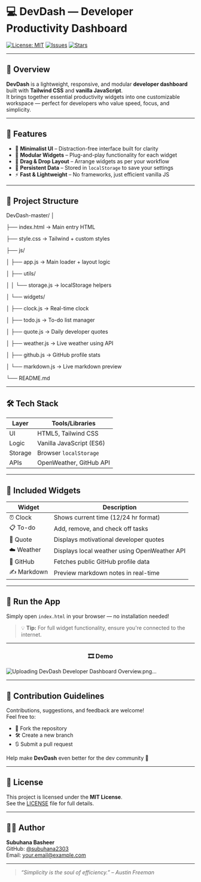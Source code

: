 # 💻 DevDash — Developer Productivity Dashboard

[![License: MIT](https://img.shields.io/badge/License-MIT-blue.svg)](LICENSE)
[![Issues](https://img.shields.io/github/issues/subuhana2303/DevDash_Project)](https://github.com/subuhana2303/DevDash_Project/issues)
[![Stars](https://img.shields.io/github/stars/subuhana2303/DevDash_Project?style=social)](https://github.com/subuhana2303/DevDash_Project/stargazers)

---

## 🚀 Overview

**DevDash** is a lightweight, responsive, and modular **developer dashboard** built with **Tailwind CSS** and **vanilla JavaScript**.  
It brings together essential productivity widgets into one customizable workspace — perfect for developers who value speed, focus, and simplicity.

---

## 🧩 Features

- 🧠 **Minimalist UI** – Distraction-free interface built for clarity
- 🧰 **Modular Widgets** – Plug-and-play functionality for each widget
- 🔁 **Drag & Drop Layout** – Arrange widgets as per your workflow
- 💾 **Persistent Data** – Stored in `localStorage` to save your settings
- ⚡ **Fast & Lightweight** – No frameworks, just efficient vanilla JS

---

## 📂 Project Structure

DevDash-master/
│

├── index.html → Main entry HTML

├── style.css → Tailwind + custom styles

├── js/

│ ├── app.js → Main loader + layout logic

│ ├── utils/

│ │ └── storage.js → localStorage helpers

│ └── widgets/

│ ├── clock.js → Real-time clock

│ ├── todo.js → To-do list manager

│ ├── quote.js → Daily developer quotes

│ ├── weather.js → Live weather using API

│ ├── github.js → GitHub profile stats

│ └── markdown.js → Live markdown preview

└── README.md


---

## 🛠️ Tech Stack

| Layer      | Tools/Libraries         |
|------------|--------------------------|
| UI         | HTML5, Tailwind CSS      |
| Logic      | Vanilla JavaScript (ES6) |
| Storage    | Browser `localStorage`   |
| APIs       | OpenWeather, GitHub API  |

---

## 🧱 Included Widgets

| Widget        | Description                                      |
|---------------|--------------------------------------------------|
| ⏰ Clock       | Shows current time (12/24 hr format)             |
| 📋 To-do      | Add, remove, and check off tasks                 |
| 💬 Quote      | Displays motivational developer quotes           |
| ☁️ Weather    | Displays local weather using OpenWeather API     |
| 🐙 GitHub     | Fetches public GitHub profile data               |
| ✍️ Markdown   | Preview markdown notes in real-time              |

---

## 🧪 Run the App

Simply open `index.html` in your browser — no installation needed!

> 💡 **Tip:** For full widget functionality, ensure you're connected to the internet.

---
<h3 align="center">🎞️ Demo</h3>

![Uploading DevDash Developer Dashboard Overview.png…]()


---

## 🤝 Contribution Guidelines

Contributions, suggestions, and feedback are welcome!  
Feel free to:

- 📌 Fork the repository  
- 🛠 Create a new branch  
- 🔃 Submit a pull request  

Help make **DevDash** even better for the dev community 💙

---

## 📜 License

This project is licensed under the **MIT License**.  
See the [LICENSE](LICENSE) file for full details.

---

## 👩‍💻 Author

**Subuhana Basheer**  
GitHub: [@subuhana2303](https://github.com/subuhana2303)  
Email: your.email@example.com

---

> _“Simplicity is the soul of efficiency.” – Austin Freeman_
